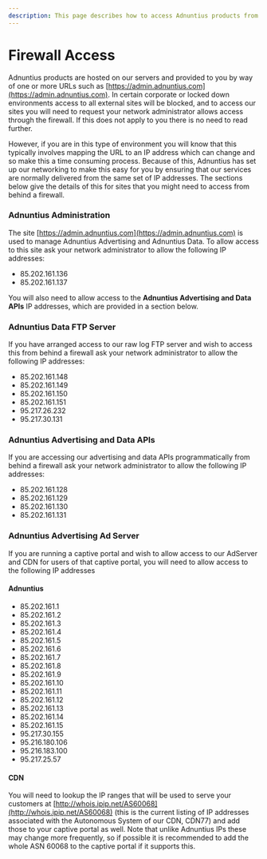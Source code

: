 ```yaml
---
description: This page describes how to access Adnuntius products from behind a firewall
---
```


# Firewall Access

Adnuntius products are hosted on our servers and provided to you by way of one or more URLs such as [https://admin.adnuntius.com](https://admin.adnuntius.com). In certain corporate or locked down environments access to all external sites will be blocked, and to access our sites you will need to request your network administrator allows access through the firewall. If this does not apply to you there is no need to read further.

However, if you are in this type of environment you will know that this typically involves mapping the URL to an IP address which can change and so make this a time consuming process. Because of this, Adnuntius has set up our networking to make this easy for you by ensuring that our services are normally delivered from the same set of IP addresses. The sections below give the details of this for  sites that you might need to access from behind a firewall.

### Adnuntius Administration

The site [https://admin.adnuntius.com](https://admin.adnuntius.com) is used to manage Adnuntius Advertising and Adnuntius Data. To allow access to this site ask your network administrator to allow the following IP addresses:

* 85.202.161.136
* 85.202.161.137

You will also need to allow access to the **Adnuntius Advertising and Data APIs** IP addresses, which are provided in a section below. 

### Adnuntius Data FTP Server

If you have arranged access to our raw log FTP server and wish to access this from behind a firewall ask your network administrator to allow the following IP addresses:

* 85.202.161.148
* 85.202.161.149
* 85.202.161.150
* 85.202.161.151
* 95.217.26.232 
* 95.217.30.131

### Adnuntius Advertising and Data APIs

If you are accessing our advertising and data APIs programmatically from behind a firewall ask your network administrator to allow the following IP addresses:

* 85.202.161.128
* 85.202.161.129
* 85.202.161.130
* 85.202.161.131

### Adnuntius Advertising Ad Server

If you are running a captive portal and wish to allow access to our AdServer and CDN for users of that captive portal, you will need to allow access to the following IP addresses

#### Adnuntius

* 85.202.161.1
* 85.202.161.2
* 85.202.161.3
* 85.202.161.4
* 85.202.161.5
* 85.202.161.6
* 85.202.161.7
* 85.202.161.8
* 85.202.161.9
* 85.202.161.10
* 85.202.161.11
* 85.202.161.12
* 85.202.161.13
* 85.202.161.14
* 85.202.161.15
* 95.217.30.155
* 95.216.180.106
* 95.216.183.100
* 95.217.25.57

#### CDN

You will need to lookup the IP ranges that will be used to serve your customers at [http://whois.ipip.net/AS60068](http://whois.ipip.net/AS60068) \(this is the current listing of IP addresses associated with the Autonomous System of our CDN, CDN77\) and add those to your captive portal as well. Note that unlike Adnuntius IPs these may change more frequently, so if possible it is recommended to add the whole ASN 60068 to the captive portal if it supports this.



